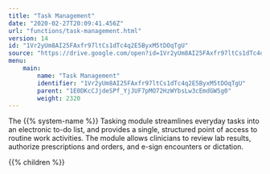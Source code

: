 ```yaml
---
title: "Task Management"
date: "2020-02-27T20:09:41.456Z"
url: "functions/task-management.html"
version: 14
id: "1Vr2yUm8AI25FAxfr97ltCs1dTc4q2E5ByxM5tDOqTgU"
source: "https://drive.google.com/open?id=1Vr2yUm8AI25FAxfr97ltCs1dTc4q2E5ByxM5tDOqTgU"
menu:
    main:
        name: "Task Management"
        identifier: "1Vr2yUm8AI25FAxfr97ltCs1dTc4q2E5ByxM5tDOqTgU"
        parent: "1E0DKcCJjdeSPf_YjJUF7pMO72HzWYbsLw3cEmdGW5g0"
        weight: 2320
---
```









The {{% system-name %}} Tasking module streamlines everyday tasks into an electronic to-do list, and provides a single, structured point of access to routine work activities. The module allows clinicians to review lab results, authorize prescriptions and orders, and e-sign encounters or dictation. 







{{% children %}}

